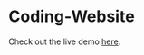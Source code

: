 # Coding-Website

Check out the live demo [here](https://cameronhawkins10.github.io/Coding-Website).
